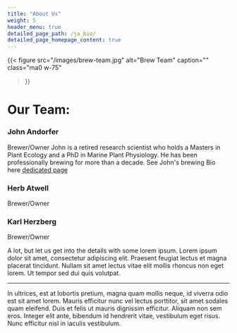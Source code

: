```yaml
---
title: "About Us"
weight: 5
header_menu: true
detailed_page_path: /ja_bio/
detailed_page_homepage_content: true
---
```



{{< figure
  src="/images/brew-team.jpg"
  alt="Brew Team"
  caption=""
  class="ma0 w-75"
>}}

# Our Team:

### John Andorfer

Brewer/Owner
John is a retired research scientist who holds a Masters in Plant Ecology and a PhD in Marine Plant Physiology. He has been professionally brewing for more than a decade.
See John's brewing Bio here [dedicated page](ja_bio)

### Herb Atwell

Brewer/Owner

### Karl Herzberg

Brewer/Owner

A lot, but let us get into the details with some lorem ipsum. Lorem ipsum dolor sit amet, consectetur adipiscing elit. Praesent feugiat lectus et magna placerat tincidunt. Nullam sit amet lectus vitae elit mollis rhoncus non eget lorem. Ut tempor sed dui quis volutpat.

----

In ultrices, est at lobortis pretium, magna quam mollis neque, id viverra odio est sit amet lorem. Mauris efficitur nunc vel lectus porttitor, sit amet sodales quam eleifend. Duis et felis ut mauris dignissim efficitur. Aliquam non sem eros. Integer elit ante, bibendum id hendrerit vitae, vestibulum eget risus. Nunc efficitur nisl in iaculis vestibulum.
